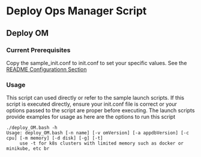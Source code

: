 # Deploy Ops Manager Script

## Deploy OM

### Current Prerequisites

Copy the sample_init.conf to init.conf to set your specific values.  See the [README Configurationn Section](https://github.com/mongodb-Rock/OpsMgr-in-Kubernetes-and-Docker#configuration "Configure Ops Manager")

### Usage

This script can used directly or refer to the sample launch scripts.  If this script is executed directly, ensure your init.conf file is correct or your options passed to the script are proper before executing.  The launch scripts provide examples for usage as here are the options to run this script

```
./deploy_OM.bash -h
Usage: deploy_OM.bash [-n name] [-v omVersion] [-a appdbVersion] [-c cpu] [-m memory] [-d disk] [-g] [-t]
     use -t for k8s clusters with limited memory such as docker or minikube, etc br
```
